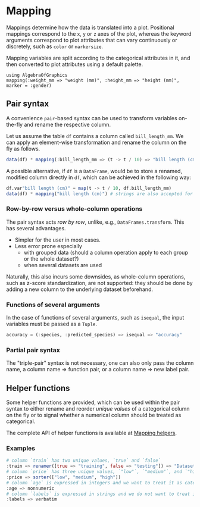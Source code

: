 # Mapping

Mappings determine how the data is translated into a plot.
Positional mappings correspond to the `x`, `y` or `z` axes of the plot,
whereas the keyword arguments correspond to plot attributes that can vary
continuously or discretely, such as `color` or `markersize`.

Mapping variables  are split according to the categorical attributes in it,
and then converted to plot attributes using a default palette.

```@example
using AlgebraOfGraphics
mapping(:weight_mm => "weight (mm)", :height_mm => "height (mm)", marker = :gender)
```

## Pair syntax

A convenience `pair`-based syntax can be used to transform variables on-the-fly
and rename the respective column.

Let us assume the table `df` contains a column called `bill_length_mm`.
We can apply an element-wise transformation and rename the column on the fly as
follows.

```julia
data(df) * mapping(:bill_length_mm => (t -> t / 10) => "bill length (cm)")
```

A possible alternative, if `df` is a `DataFrame`, would be to store a renamed,
modified column directly in `df`, which can be achieved in the following way: 

```julia
df.var"bill length (cm)" = map(t -> t / 10, df.bill_length_mm)
data(df) * mapping("bill length (cm)") # strings are also accepted for column names
```

### Row-by-row versus whole-column operations

The pair syntax acts *row by row*, unlike, e.g., `DataFrames.transform`.
This has several advantages.

- Simpler for the user in most cases.
- Less error prone especially
   - with grouped data (should a column operation apply to each group or the whole dataset?)
   - when several datasets are used

Naturally, this also incurs some downsides, as whole-column operations, such as
z-score standardization, are not supported:
they should be done by adding a new column to the underlying dataset beforehand.

### Functions of several arguments

In the case of functions of several arguments, such as `isequal`, the input
variables must be passed as a `Tuple`.

```julia
accuracy = (:species, :predicted_species) => isequal => "accuracy"
```

### Partial pair syntax

The "triple-pair" syntax is not necessary, one can also only pass the column name,
a column name => function pair, or a column name => new label pair.

## Helper functions

Some helper functions are provided, which can be used within the pair syntax to
either rename and reorder *unique values* of a categorical column on the fly or to
signal whether a numerical column should be treated as categorical.

The complete API of helper functions is available at [Mapping helpers](@ref).

### Examples

```julia
# column `train` has two unique values, `true` and `false`
:train => renamer([true => "training", false => "testing"]) => "Dataset"
# column `price` has three unique values, `"low"`, `"medium"`, and `"high"`
:price => sorter(["low", "medium", "high"])
# column `age` is expressed in integers and we want to treat it as categorical
:age => nonnumeric
# column `labels` is expressed in strings and we do not want to treat it as categorical
:labels => verbatim
```

